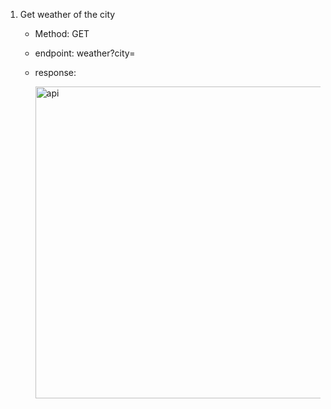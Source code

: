 1. Get weather of the city
   - Method: GET
   - endpoint: weather?city=
   - response:

     <img width="499" alt="api" src="https://github.com/user-attachments/assets/6ab8434c-a99f-4bc5-9dda-d4f31b775156" />
